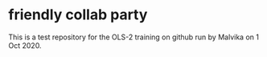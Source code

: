 # friendly collab party

This is a test repository for the OLS-2 training on github run by Malvika on 1 Oct 2020. 
